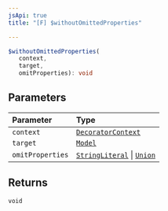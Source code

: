 ```yaml
---
jsApi: true
title: "[F] $withoutOmittedProperties"

---
```

```ts
$withoutOmittedProperties(
   context, 
   target, 
   omitProperties): void
```

## Parameters

| Parameter | Type |
| :------ | :------ |
| `context` | [`DecoratorContext`](../interfaces/DecoratorContext.md) |
| `target` | [`Model`](../interfaces/Model.md) |
| `omitProperties` | [`StringLiteral`](../interfaces/StringLiteral.md) \| [`Union`](../interfaces/Union.md) |

## Returns

`void`
